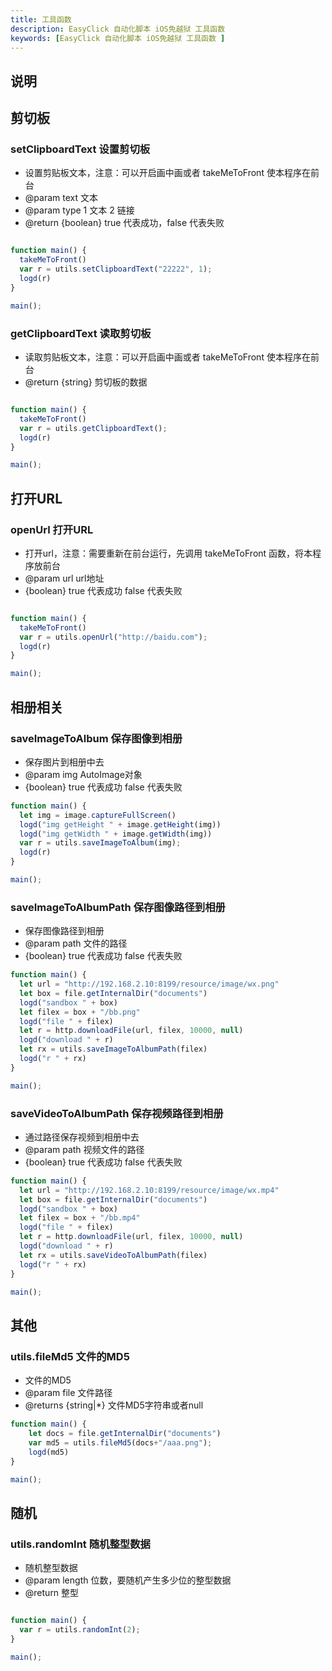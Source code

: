 ```yaml
---
title: 工具函数 
description: EasyClick 自动化脚本 iOS免越狱 工具函数 
keywords: [EasyClick 自动化脚本 iOS免越狱 工具函数 ]
---
```


## 说明

## 剪切板

### setClipboardText 设置剪切板

* 设置剪贴板文本，注意：可以开启画中画或者 takeMeToFront 使本程序在前台
* @param text 文本
* @param type 1 文本 2 链接
* @return {boolean} true 代表成功，false 代表失败

```javascript

function main() {
  takeMeToFront()
  var r = utils.setClipboardText("22222", 1);
  logd(r)
}

main();
```

### getClipboardText 读取剪切板

* 读取剪贴板文本，注意：可以开启画中画或者 takeMeToFront 使本程序在前台
* @return {string} 剪切板的数据

```javascript

function main() {
  takeMeToFront()
  var r = utils.getClipboardText();
  logd(r)
}

main();
```

## 打开URL

### openUrl 打开URL

* 打开url，注意：需要重新在前台运行，先调用 takeMeToFront 函数，将本程序放前台
* @param url url地址
* {boolean} true 代表成功 false 代表失败

```javascript

function main() {
  takeMeToFront()
  var r = utils.openUrl("http://baidu.com");
  logd(r)
}

main();
```

## 相册相关

### saveImageToAlbum 保存图像到相册

* 保存图片到相册中去
* @param img AutoImage对象
* {boolean} true 代表成功 false 代表失败

```javascript
function main() {
  let img = image.captureFullScreen()
  logd("img getHeight " + image.getHeight(img))
  logd("img getWidth " + image.getWidth(img))
  var r = utils.saveImageToAlbum(img);
  logd(r)
}

main();
```

### saveImageToAlbumPath 保存图像路径到相册

* 保存图像路径到相册
* @param path 文件的路径
* {boolean} true 代表成功 false 代表失败

```javascript
function main() {
  let url = "http://192.168.2.10:8199/resource/image/wx.png"
  let box = file.getInternalDir("documents")
  logd("sandbox " + box)
  let filex = box + "/bb.png"
  logd("file " + filex)
  let r = http.downloadFile(url, filex, 10000, null)
  logd("download " + r)
  let rx = utils.saveImageToAlbumPath(filex)
  logd("r " + rx)
}

main();
```

### saveVideoToAlbumPath 保存视频路径到相册

* 通过路径保存视频到相册中去
* @param path 视频文件的路径
* {boolean} true 代表成功 false 代表失败

```javascript
function main() {
  let url = "http://192.168.2.10:8199/resource/image/wx.mp4"
  let box = file.getInternalDir("documents")
  logd("sandbox " + box)
  let filex = box + "/bb.mp4"
  logd("file " + filex)
  let r = http.downloadFile(url, filex, 10000, null)
  logd("download " + r)
  let rx = utils.saveVideoToAlbumPath(filex)
  logd("r " + rx)
}

main();
```


## 其他

### utils.fileMd5 文件的MD5
* 文件的MD5
* @param file 文件路径
* @returns {string|*} 文件MD5字符串或者null
```javascript
function main() {
    let docs = file.getInternalDir("documents")
    var md5 = utils.fileMd5(docs+"/aaa.png");
    logd(md5)
}

main();
```


## 随机

### utils.randomInt 随机整型数据

* 随机整型数据
* @param length 位数，要随机产生多少位的整型数据
* @return 整型

```javascript

function main() {
  var r = utils.randomInt(2);
}

main();
```

